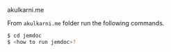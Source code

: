 akulkarni.me

From `akulkarni.me` folder run the following commands.

```bash
$ cd jemdoc
$ <how to run jemdoc>?
```

